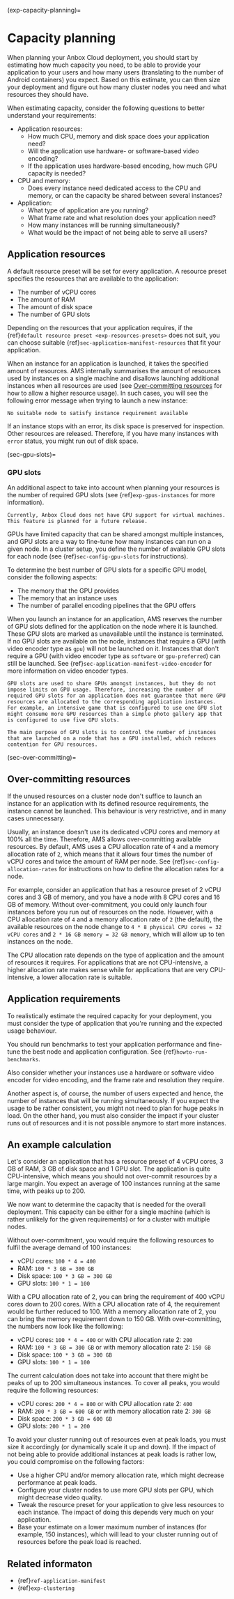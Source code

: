 (exp-capacity-planning)=
# Capacity planning

When planning your Anbox Cloud deployment, you should start by estimating how much capacity you need, to be able to provide your application to your users and how many users (translating to the number of Android containers) you expect. Based on this estimate, you can then size your deployment and figure out how many cluster nodes you need and what resources they should have.

When estimating capacity, consider the following questions to better understand your requirements:

* Application resources:
    - How much CPU, memory and disk space does your application need?
    - Will the application use hardware- or software-based video encoding?
    - If the application uses hardware-based encoding, how much GPU capacity is needed?
* CPU and memory:
    - Does every instance need dedicated access to the CPU and memory, or can the capacity be shared between several instances?
* Application:
    - What type of application are you running?
    - What frame rate and what resolution does your application need?
    - How many instances will be running simultaneously?
    - What would be the impact of not being able to serve all users?

## Application resources

A default resource preset will be set for every application. A resource preset specifies the resources that are available to the application:

- The number of vCPU cores
- The amount of RAM
- The amount of disk space
- The number of GPU slots

Depending on the resources that your application requires, if the {ref}`default resource preset <exp-resources-presets>` does not suit, you can choose suitable {ref}`sec-application-manifest-resources` that fit your application.

When an instance for an application is launched, it takes the specified amount of resources. AMS internally summarises the amount of resources used by instances on a single machine and disallows launching additional instances when all resources are used (see [Over-committing resources](#over-committing-resources) for how to allow a higher resource usage). In such cases, you will see the following error message when trying to launch a new instance:

    No suitable node to satisfy instance requirement available

If an instance stops with an error, its disk space is preserved for inspection. Other resources are released. Therefore, if you have many instances with `error` status, you might run out of disk space.

(sec-gpu-slots)=
### GPU slots

An additional aspect to take into account when planning your resources is the number of required GPU slots (see {ref}`exp-gpus-instances` for more information).

```{note}
Currently, Anbox Cloud does not have GPU support for virtual machines. This feature is planned for a future release.
```

GPUs have limited capacity that can be shared amongst multiple instances, and GPU slots are a way to fine-tune how many instances can run on a given node. In a cluster setup, you define the number of available GPU slots for each node (see {ref}`sec-config-gpu-slots` for instructions).

To determine the best number of GPU slots for a specific GPU model, consider the following aspects:

- The memory that the GPU provides
- The memory that an instance uses
- The number of parallel encoding pipelines that the GPU offers

When you launch an instance for an application, AMS reserves the number of GPU slots defined for the application on the node where it is launched. These GPU slots are marked as unavailable until the instance is terminated. If no GPU slots are available on the node, instances that require a GPU (with video encoder type as `gpu`) will not be launched on it. Instances that don't require a GPU (with video encoder type as `software` or `gpu-preferred`) can still be launched. See {ref}`sec-application-manifest-video-encoder` for more information on video encoder types.

```{important}
GPU slots are used to share GPUs amongst instances, but they do not impose limits on GPU usage. Therefore, increasing the number of required GPU slots for an application does not guarantee that more GPU resources are allocated to the corresponding application instances. For example, an intensive game that is configured to use one GPU slot might consume more GPU resources than a simple photo gallery app that is configured to use five GPU slots.

The main purpose of GPU slots is to control the number of instances that are launched on a node that has a GPU installed, which reduces contention for GPU resources.
```
(sec-over-committing)=
## Over-committing resources

If the unused resources on a cluster node don't suffice to launch an instance for an application with its defined resource requirements, the instance cannot be launched. This behaviour is very restrictive, and in many cases unnecessary.

Usually, an instance doesn't use its dedicated vCPU cores and memory at 100% all the time. Therefore, AMS allows over-committing available resources. By default, AMS uses a CPU allocation rate of `4` and a memory allocation rate of `2`, which means that it allows four times the number of vCPU cores and twice the amount of RAM per node. See {ref}`sec-config-allocation-rates` for instructions on how to define the allocation rates for a node.

For example, consider an application that has a resource preset of 2 vCPU cores and 3 GB of memory, and you have a node with 8 CPU cores and 16 GB of memory. Without over-commitment, you could only launch four instances before you run out of resources on the node. However, with a CPU allocation rate of `4` and a memory allocation rate of `2` (the default), the available resources on the node change to `4 * 8 physical CPU cores = 32 vCPU cores` and `2 * 16 GB memory = 32 GB memory`, which will allow up to ten instances on the node.

The CPU allocation rate depends on the type of application and the amount of resources it requires. For applications that are not CPU-intensive, a higher allocation rate makes sense while for applications that are very CPU-intensive, a lower allocation rate is suitable.

## Application requirements

To realistically estimate the required capacity for your deployment, you must consider the type of application that you're running and the expected usage behaviour.

You should run benchmarks to test your application performance and fine-tune the best node and application configuration. See {ref}`howto-run-benchmarks`.

Also consider whether your instances use a hardware or software video encoder for video encoding, and the frame rate and resolution they require.

Another aspect is, of course, the number of users expected and hence, the number of instances that will be running simultaneously. If you expect the usage to be rather consistent, you might not need to plan for huge peaks in load. On the other hand, you must also consider the impact if your cluster runs out of resources and it is not possible anymore to start more instances.

## An example calculation

Let's consider an application that has a resource preset of 4 vCPU cores, 3 GB of RAM, 3 GB of disk space and 1 GPU slot. The application is quite CPU-intensive, which means you should not over-commit resources by a large margin. You expect an average of 100 instances running at the same time, with peaks up to 200.

We now want to determine the capacity that is needed for the overall deployment. This capacity can be either for a single machine (which is rather unlikely for the given requirements) or for a cluster with multiple nodes.

Without over-commitment, you would require the following resources to fulfil the average demand of 100 instances:

- vCPU cores: `100 * 4 = 400`
- RAM: `100 * 3 GB = 300 GB`
- Disk space: `100 * 3 GB = 300 GB`
- GPU slots: `100 * 1 = 100`

With a CPU allocation rate of 2, you can bring the requirement of 400 vCPU cores down to 200 cores. With a CPU allocation rate of 4, the requirement would be further reduced to 100. With a memory allocation rate of 2, you can bring the memory requirement down to 150 GB. With over-committing, the numbers now look like the following:

- vCPU cores: `100 * 4 = 400` or with CPU allocation rate 2: `200`
- RAM: `100 * 3 GB = 300 GB` or with memory allocation rate 2: `150 GB`
- Disk space: `100 * 3 GB = 300 GB`
- GPU slots: `100 * 1 = 100`

The current calculation does not take into account that there might be peaks of up to 200 simultaneous instances. To cover all peaks, you would require the following resources:

- vCPU cores: `200 * 4 = 800` or with CPU allocation rate 2: `400`
- RAM: `200 * 3 GB = 600 GB` or with memory allocation rate 2: `300 GB`
- Disk space: `200 * 3 GB = 600 GB`
- GPU slots: `200 * 1 = 200`

To avoid your cluster running out of resources even at peak loads, you must size it accordingly (or dynamically scale it up and down). If the impact of not being able to provide additional instances at peak loads is rather low, you could compromise on the following factors:

- Use a higher CPU and/or memory allocation rate, which might decrease performance at peak loads.
- Configure your cluster nodes to use more GPU slots per GPU, which might decrease video quality.
- Tweak the resource preset for your application to give less resources to each instance. The impact of doing this depends very much on your application.
- Base your estimate on a lower maximum number of instances (for example, 150 instances), which will lead to your cluster running out of resources before the peak load is reached.

## Related informaton

* {ref}`ref-application-manifest`
* {ref}`exp-clustering`